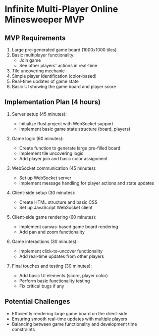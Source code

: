 # Infinite Multi-Player Online Minesweeper MVP

## MVP Requirements

1. Large pre-generated game board (1000x1000 tiles)
2. Basic multiplayer functionality:
   - Join game
   - See other players' actions in real-time
3. Tile uncovering mechanic
4. Simple player identification (color-based)
5. Real-time updates of game state
6. Basic UI showing the game board and player score

## Implementation Plan (4 hours)

1. Server setup (45 minutes):
   - Initialize Rust project with WebSocket support
   - Implement basic game state structure (board, players)

2. Game logic (60 minutes):
   - Create function to generate large pre-filled board
   - Implement tile uncovering logic
   - Add player join and basic color assignment

3. WebSocket communication (45 minutes):
   - Set up WebSocket server
   - Implement message handling for player actions and state updates

4. Client-side setup (30 minutes):
   - Create HTML structure and basic CSS
   - Set up JavaScript WebSocket client

5. Client-side game rendering (60 minutes):
   - Implement canvas-based game board rendering
   - Add pan and zoom functionality

6. Game interactions (30 minutes):
   - Implement click-to-uncover functionality
   - Add real-time updates from other players

7. Final touches and testing (30 minutes):
   - Add basic UI elements (score, player color)
   - Perform basic functionality testing
   - Fix critical bugs if any

## Potential Challenges

- Efficiently rendering large game board on the client-side
- Ensuring smooth real-time updates with multiple players
- Balancing between game functionality and development time constraints
